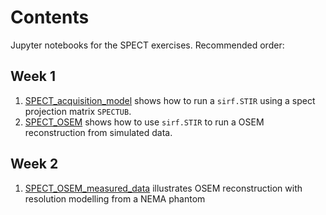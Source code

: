 # Contents

Jupyter notebooks for the SPECT exercises. Recommended order:

## Week 1
1. [SPECT\_acquisition\_model](SPECT_acquisition_model.ipynb) shows how to run a `sirf.STIR` using a spect projection matrix `SPECTUB`.
2. [SPECT\_OSEM](SPECT_OSEM.ipynb) shows how to use `sirf.STIR` to run a OSEM reconstruction from simulated data.

## Week 2
1. [SPECT\_OSEM\_measured\_data](SPECT_OSEM_measured_data.ipynb) illustrates OSEM reconstruction with resolution modelling from a NEMA phantom
